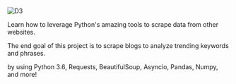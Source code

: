 ![D3](https://user-images.githubusercontent.com/95964058/217352939-66f5a7be-bfe1-4285-a384-d7eb062e91cf.jpeg)

Learn how to leverage Python's amazing tools to scrape data from other websites.

The end goal of this project is to scrape blogs to analyze trending keywords and phrases.

by using Python 3.6, Requests, BeautifulSoup, Asyncio, Pandas, Numpy, and more!
